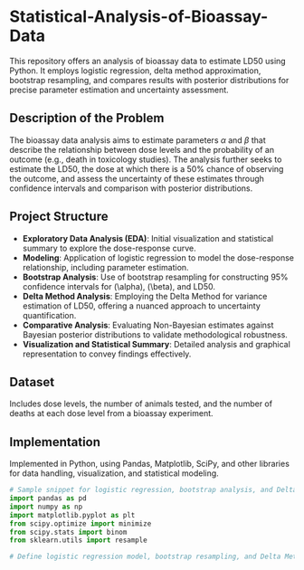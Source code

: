 # Statistical-Analysis-of-Bioassay-Data
This repository offers an analysis of bioassay data to estimate LD50 using Python. It employs logistic regression, delta method approximation, bootstrap resampling, and compares results with posterior distributions for precise parameter estimation and uncertainty assessment.


## Description of the Problem
The bioassay data analysis aims to estimate parameters $\alpha$ and $\beta$ that describe the relationship between dose levels and the probability of an outcome (e.g., death in toxicology studies). The analysis further seeks to estimate the LD50, the dose at which there is a 50% chance of observing the outcome, and assess the uncertainty of these estimates through confidence intervals and comparison with posterior distributions.

## Project Structure
- **Exploratory Data Analysis (EDA)**: Initial visualization and statistical summary to explore the dose-response curve.
- **Modeling**: Application of logistic regression to model the dose-response relationship, including parameter estimation.
- **Bootstrap Analysis**: Use of bootstrap resampling for constructing 95% confidence intervals for \(\alpha\), \(\beta\), and LD50.
- **Delta Method Analysis**: Employing the Delta Method for variance estimation of LD50, offering a nuanced approach to uncertainty quantification.
- **Comparative Analysis**: Evaluating Non-Bayesian estimates against Bayesian posterior distributions to validate methodological robustness.
- **Visualization and Statistical Summary**: Detailed analysis and graphical representation to convey findings effectively.

## Dataset
Includes dose levels, the number of animals tested, and the number of deaths at each dose level from a bioassay experiment.

## Implementation
Implemented in Python, using Pandas, Matplotlib, SciPy, and other libraries for data handling, visualization, and statistical modeling.

```python
# Sample snippet for logistic regression, bootstrap analysis, and Delta Method implementation
import pandas as pd
import numpy as np
import matplotlib.pyplot as plt
from scipy.optimize import minimize
from scipy.stats import binom
from sklearn.utils import resample

# Define logistic regression model, bootstrap resampling, and Delta Method functions


